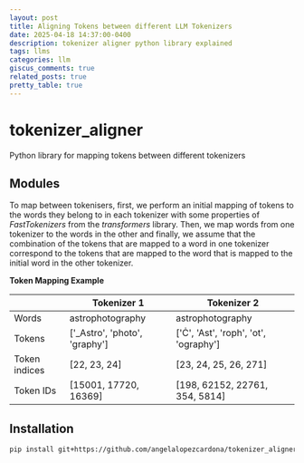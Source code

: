 ```yaml
---
layout: post
title: Aligning Tokens between different LLM Tokenizers
date: 2025-04-18 14:37:00-0400
description: tokenizer aligner python library explained
tags: llms
categories: llm
giscus_comments: true
related_posts: true
pretty_table: true
---
```



# tokenizer_aligner
Python library for mapping tokens between different tokenizers

## Modules

To map between tokenisers, first, we perform an initial mapping of tokens to the words they belong to in each tokenizer with some properties of _FastTokenizers_ from the _transformers_ library. Then, we map words from one tokenizer to the words in the other and finally, we assume that the combination of the tokens that are mapped to a word in one tokenizer correspond to the tokens that are mapped to the word that is mapped to the initial word in the other tokenizer. 

**Token Mapping Example**

|  | Tokenizer 1 | Tokenizer 2 |
|-------|-------------|-------------|
| Words | astrophotography | astrophotography |
| Tokens | ['_Astro', 'photo', 'graphy'] | ['Ċ', 'Ast', 'roph', 'ot', 'ography'] |
| Token indices | [22, 23, 24] | [23, 24, 25, 26, 271] |
| Token IDs | [15001, 17720, 16369] | [198, 62152, 22761, 354, 5814] |


## Installation

```sh
pip install git+https://github.com/angelalopezcardona/tokenizer_aligner.git
```